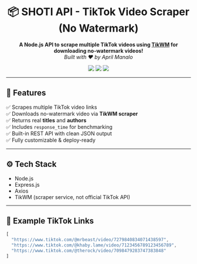 <h1 align="center">📦 SHOTI API - TikTok Video Scraper (No Watermark)</h1>

<p align="center">
  <b>A Node.js API to scrape multiple TikTok videos using <a href="https://tikwm.com" target="_blank">TikWM</a> for downloading no-watermark videos!</b><br />
  <i>Built with ❤️ by April Manalo</i>
</p>

<p align="center">
  <img src="https://img.shields.io/badge/status-working-green?style=flat-square" />
  <img src="https://img.shields.io/badge/author-April%20Manalo-blueviolet?style=flat-square" />
  <img src="https://img.shields.io/badge/tech-stack-Node.js%20%7C%20Express%20%7C%20Axios-brightgreen?style=flat-square" />
</p>

---

## 🚀 Features

✅ Scrapes multiple TikTok video links  
✅ Downloads no-watermark video via **TikWM scraper**  
✅ Returns real **titles** and **authors**  
✅ Includes `response_time` for benchmarking  
✅ Built-in REST API with clean JSON output  
✅ Fully customizable & deploy-ready

---

## ⚙️ Tech Stack

- Node.js
- Express.js
- Axios
- TikWM (scraper service, not official TikTok API)

---

## 🔗 Example TikTok Links

```js
[
  "https://www.tiktok.com/@mrbeast/video/7279840834071438597",
  "https://www.tiktok.com/@khaby.lame/video/7123456789123456789",
  "https://www.tiktok.com/@therock/video/7098479283747383848"
]
